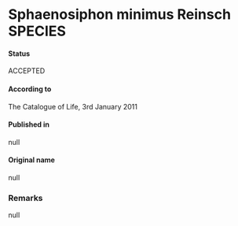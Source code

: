 # Sphaenosiphon minimus Reinsch SPECIES

#### Status
ACCEPTED

#### According to
The Catalogue of Life, 3rd January 2011

#### Published in
null

#### Original name
null

### Remarks
null